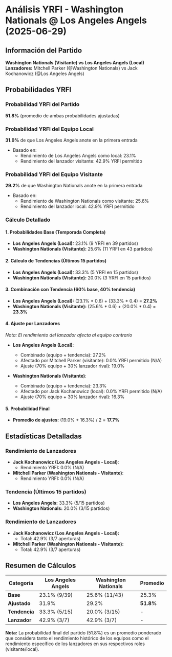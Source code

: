# Análisis YRFI - Washington Nationals @ Los Angeles Angels (2025-06-29)

## Información del Partido
**Washington Nationals (Visitante) vs Los Angeles Angels (Local)**  
**Lanzadores:** Mitchell Parker (@Washington Nationals) vs Jack Kochanowicz (@Los Angeles Angels)

## Probabilidades YRFI

### Probabilidad YRFI del Partido
**51.8%** (promedio de ambas probabilidades ajustadas)

### Probabilidad YRFI del Equipo Local
**31.9%** de que Los Angeles Angels anote en la primera entrada
- Basado en:
  - Rendimiento de Los Angeles Angels como local: 23.1%
  - Rendimiento del lanzador visitante: 42.9% YRFI permitido

### Probabilidad YRFI del Equipo Visitante
**29.2%** de que Washington Nationals anote en la primera entrada
- Basado en:
  - Rendimiento de Washington Nationals como visitante: 25.6%
  - Rendimiento del lanzador local: 42.9% YRFI permitido

### Cálculo Detallado

#### 1. Probabilidades Base (Temporada Completa)
- **Los Angeles Angels (Local):** 23.1% (9 YRFI en 39 partidos)
- **Washington Nationals (Visitante):** 25.6% (11 YRFI en 43 partidos)

#### 2. Cálculo de Tendencias (Últimos 15 partidos)
- **Los Angeles Angels (Local):** 33.3% (5 YRFI en 15 partidos)
- **Washington Nationals (Visitante):** 20.0% (3 YRFI en 15 partidos)

#### 3. Combinación con Tendencia (60% base, 40% tendencia)
- **Los Angeles Angels (Local):** (23.1% * 0.6) + (33.3% * 0.4) = **27.2%**
- **Washington Nationals (Visitante):** (25.6% * 0.6) + (20.0% * 0.4) = **23.3%**

#### 4. Ajuste por Lanzadores
*Nota: El rendimiento del lanzador afecta al equipo contrario*

- **Los Angeles Angels (Local)**:
  - Combinado (equipo + tendencia): 27.2%
  - Afectado por Mitchell Parker (visitante): 0.0% YRFI permitido (N/A)
  - Ajuste (70% equipo + 30% lanzador rival): 19.0%

- **Washington Nationals (Visitante)**:
  - Combinado (equipo + tendencia): 23.3%
  - Afectado por Jack Kochanowicz (local): 0.0% YRFI permitido (N/A)
  - Ajuste (70% equipo + 30% lanzador rival): 16.3%

#### 5. Probabilidad Final
- **Promedio de ajustes:** (19.0% + 16.3%) / 2 = **17.7%**

## Estadísticas Detalladas


### Rendimiento de Lanzadores
- **Jack Kochanowicz (Los Angeles Angels - Local)**:
  - Rendimiento YRFI: 0.0% (N/A)
- **Mitchell Parker (Washington Nationals - Visitante)**:
  - Rendimiento YRFI: 0.0% (N/A)
### Tendencia (Últimos 15 partidos)
- **Los Angeles Angels:** 33.3% (5/15 partidos)
- **Washington Nationals:** 20.0% (3/15 partidos)

### Rendimiento de Lanzadores
- **Jack Kochanowicz (Los Angeles Angels - Local):**
  - Total: 42.9% (3/7 aperturas)
- **Mitchell Parker (Washington Nationals - Visitante):**
  - Total: 42.9% (3/7 aperturas)

## Resumen de Cálculos
| Categoría | Los Angeles Angels   | Washington Nationals | Promedio |
|-----------|----------------------|----------------------|----------|
| **Base** | 23.1% (9/39) | 25.6% (11/43) | 25.3% |
| **Ajustado** | 31.9% | 29.2% | **51.8%** |
| **Tendencia** | 33.3% (5/15) | 20.0% (3/15) | - |
| **Lanzador** | 42.9% (3/7) | 42.9% (3/7) | - |

**Nota:** La probabilidad final del partido (51.8%) es un promedio ponderado que considera tanto el rendimiento histórico de los equipos como el rendimiento específico de los lanzadores en sus respectivos roles (visitante/local).